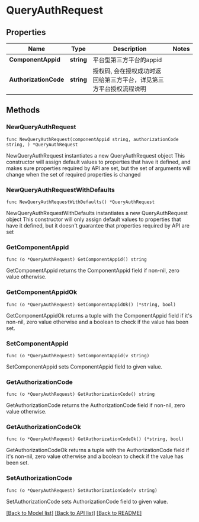 # QueryAuthRequest

## Properties

Name | Type | Description | Notes
------------ | ------------- | ------------- | -------------
**ComponentAppid** | **string** | 平台型第三方平台的appid | 
**AuthorizationCode** | **string** | 授权码, 会在授权成功时返回给第三方平台，详见第三方平台授权流程说明 | 

## Methods

### NewQueryAuthRequest

`func NewQueryAuthRequest(componentAppid string, authorizationCode string, ) *QueryAuthRequest`

NewQueryAuthRequest instantiates a new QueryAuthRequest object
This constructor will assign default values to properties that have it defined,
and makes sure properties required by API are set, but the set of arguments
will change when the set of required properties is changed

### NewQueryAuthRequestWithDefaults

`func NewQueryAuthRequestWithDefaults() *QueryAuthRequest`

NewQueryAuthRequestWithDefaults instantiates a new QueryAuthRequest object
This constructor will only assign default values to properties that have it defined,
but it doesn't guarantee that properties required by API are set

### GetComponentAppid

`func (o *QueryAuthRequest) GetComponentAppid() string`

GetComponentAppid returns the ComponentAppid field if non-nil, zero value otherwise.

### GetComponentAppidOk

`func (o *QueryAuthRequest) GetComponentAppidOk() (*string, bool)`

GetComponentAppidOk returns a tuple with the ComponentAppid field if it's non-nil, zero value otherwise
and a boolean to check if the value has been set.

### SetComponentAppid

`func (o *QueryAuthRequest) SetComponentAppid(v string)`

SetComponentAppid sets ComponentAppid field to given value.


### GetAuthorizationCode

`func (o *QueryAuthRequest) GetAuthorizationCode() string`

GetAuthorizationCode returns the AuthorizationCode field if non-nil, zero value otherwise.

### GetAuthorizationCodeOk

`func (o *QueryAuthRequest) GetAuthorizationCodeOk() (*string, bool)`

GetAuthorizationCodeOk returns a tuple with the AuthorizationCode field if it's non-nil, zero value otherwise
and a boolean to check if the value has been set.

### SetAuthorizationCode

`func (o *QueryAuthRequest) SetAuthorizationCode(v string)`

SetAuthorizationCode sets AuthorizationCode field to given value.



[[Back to Model list]](../README.md#documentation-for-models) [[Back to API list]](../README.md#documentation-for-api-endpoints) [[Back to README]](../README.md)



